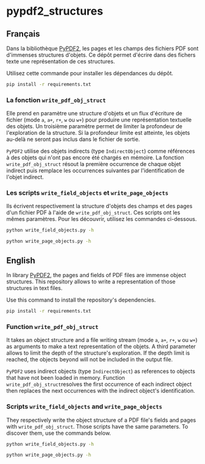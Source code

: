 # pypdf2_structures

## Français

Dans la bibliothèque [PyPDF2](https://github.com/mstamy2/PyPDF2), les pages et
les champs des fichiers PDF sont d'immenses structures d'objets. Ce dépôt permet
d'écrire dans des fichers texte une représentation de ces structures.

Utilisez cette commande pour installer les dépendances du dépôt.

```bash
pip install -r requirements.txt
```

### La fonction `write_pdf_obj_struct`

Elle prend en paramètre une structure d'objets et un flux d'écriture de fichier
(mode `a`, `a+`, `r+`, `w` ou `w+`) pour produire une représentation textuelle
des objets. Un troisième paramètre permet de limiter la profondeur de
l'exploration de la structure. Si la profondeur limite est atteinte, les objets
au-delà ne seront pas inclus dans le fichier de sortie.

`PyPDF2` utilise des objets indirects (type `IndirectObject`) comme références
à des objets qui n'ont pas encore été chargés en mémoire. La fonction
`write_pdf_obj_struct` résout la première occurrence de chaque objet indirect
puis remplace les occurrences suivantes par l'identification de l'objet
indirect.

### Les scripts `write_field_objects` et `write_page_objects`

Ils écrivent respectivement la structure d'objets des champs et des pages d'un
fichier PDF à l'aide de `write_pdf_obj_struct`. Ces scripts ont les mêmes
paramètres. Pour les découvrir, utilisez les commandes ci-dessous.

```bash
python write_field_objects.py -h
```

```bash
python write_page_objects.py -h
```

## English

In library [PyPDF2](https://github.com/mstamy2/PyPDF2), the pages and fields of
PDF files are immense object structures. This repository allows to write a
representation of those structures in text files.

Use this command to install the repository's dependencies.

```bash
pip install -r requirements.txt
```

### Function `write_pdf_obj_struct`

It takes an object structure and a file writing stream (mode `a`, `a+`, `r+`,
`w` ou `w+`) as arguments to make a text representation of the objets. A third
parameter allows to limit the depth of the structure's exploration. If the
depth limit is reached, the objects beyond will not be included in the output
file.

`PyPDF2` uses indirect objects (type `IndirectObject`) as references to objects
that have not been loaded in memory. Function `write_pdf_obj_struct`resolves
the first occurrence of each indirect object then replaces the next occurrences
with the indirect object's identification.

### Scripts `write_field_objects` and `write_page_objects`

They respectively write the object structure of a PDF file's fields and pages
with `write_pdf_obj_struct`. Those scripts have the same parameters. To
discover them, use the commands below.

```bash
python write_field_objects.py -h
```

```bash
python write_page_objects.py -h
```
